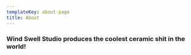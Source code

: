 ```yaml
---
templateKey: about-page
title: About
---
```

### Wind Swell Studio produces the coolest ceramic shit in the world!
